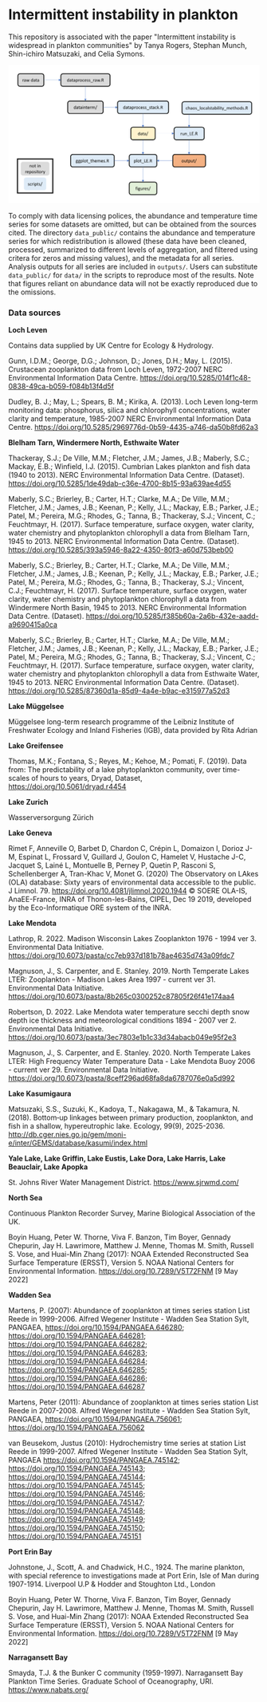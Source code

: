 # Intermittent instability in plankton

This repository is associated with the paper "Intermittent instability is widespread in plankton communities" by Tanya Rogers, Stephan Munch, Shin-ichiro Matsuzaki, and Celia Symons.

![](flowchart.png)

To comply with data licensing polices, the abundance and temperature time series for some datasets are omitted, but can be obtained from the sources cited. The directory `data_public/` contains the abundance and temperature series for which redistribution is allowed (these data have been cleaned, processed, summarized to different levels of aggregation, and filtered using critera for zeros and missing values), and the metadata for all series. Analysis outputs for all series are included in `outputs/`. Users can substitute `data_public/` for `data/` in the scripts to reproduce most of the results. Note that figures reliant on abundance data will not be exactly reproduced due to the omissions. 

<!-- Reuse of the source data in this repository should cite both the original source(s) and this study, and comply with the original license terms for each dataset. The code and derived datasets in this repository were developed by US government employees, and are considered public domain. --> 

### Data sources

**Loch Leven**

Contains data supplied by UK Centre for Ecology & Hydrology.

Gunn, I.D.M.; George, D.G.; Johnson, D.; Jones, D.H.; May, L. (2015). Crustacean zooplankton data from Loch Leven, 1972-2007 NERC Environmental Information Data Centre. https://doi.org/10.5285/014f1c48-0838-49ca-b059-f084b13f4d5f 

Dudley, B. J.; May, L.; Spears, B. M.; Kirika, A. (2013). Loch Leven long-term monitoring data: phosphorus, silica and chlorophyll concentrations, water clarity and temperature, 1985-2007 NERC Environmental Information Data Centre. https://doi.org/10.5285/2969776d-0b59-4435-a746-da50b8fd62a3 

**Blelham Tarn, Windermere North, Esthwaite Water**

Thackeray, S.J.; De Ville, M.M.; Fletcher, J.M.; James, J.B.; Maberly, S.C.; Mackay, E.B.; Winfield, I.J. (2015). Cumbrian Lakes plankton and fish data (1940 to 2013). NERC Environmental Information Data Centre. (Dataset). https://doi.org/10.5285/1de49dab-c36e-4700-8b15-93a639ae4d55 

Maberly, S.C.; Brierley, B.; Carter, H.T.; Clarke, M.A.; De Ville, M.M.; Fletcher, J.M.; James, J.B.; Keenan, P.; Kelly, J.L.; Mackay, E.B.; Parker, J.E.; Patel, M.; Pereira, M.G.; Rhodes, G.; Tanna, B.; Thackeray, S.J.; Vincent, C.; Feuchtmayr, H. (2017). Surface temperature, surface oxygen, water clarity, water chemistry and phytoplankton chlorophyll a data from Blelham Tarn, 1945 to 2013. NERC Environmental Information Data Centre. (Dataset). https://doi.org/10.5285/393a5946-8a22-4350-80f3-a60d753beb00  

Maberly, S.C.; Brierley, B.; Carter, H.T.; Clarke, M.A.; De Ville, M.M.; Fletcher, J.M.; James, J.B.; Keenan, P.; Kelly, J.L.; Mackay, E.B.; Parker, J.E.; Patel, M.; Pereira, M.G.; Rhodes, G.; Tanna, B.; Thackeray, S.J.; Vincent, C.J.; Feuchtmayr, H. (2017). Surface temperature, surface oxygen, water clarity, water chemistry and phytoplankton chlorophyll a data from Windermere North Basin, 1945 to 2013. NERC Environmental Information Data Centre. (Dataset). https://doi.org/10.5285/f385b60a-2a6b-432e-aadd-a9690415a0ca 

Maberly, S.C.; Brierley, B.; Carter, H.T.; Clarke, M.A.; De Ville, M.M.; Fletcher, J.M.; James, J.B.; Keenan, P.; Kelly, J.L.; Mackay, E.B.; Parker, J.E.; Patel, M.; Pereira, M.G.; Rhodes, G.; Tanna, B.; Thackeray, S.J.; Vincent, C.; Feuchtmayr, H. (2017). Surface temperature, surface oxygen, water clarity, water chemistry and phytoplankton chlorophyll a data from Esthwaite Water, 1945 to 2013. NERC Environmental Information Data Centre. (Dataset). https://doi.org/10.5285/87360d1a-85d9-4a4e-b9ac-e315977a52d3 

**Lake Müggelsee**

Müggelsee long-term research programme of the Leibniz Institute of Freshwater Ecology and Inland Fisheries (IGB), data provided by Rita Adrian

**Lake Greifensee**

Thomas, M.K.; Fontana, S.; Reyes, M.; Kehoe, M.; Pomati, F. (2019). Data from: The predictability of a lake phytoplankton community, over time-scales of hours to years, Dryad, Dataset, https://doi.org/10.5061/dryad.r4454 

**Lake Zurich**

Wasserversorgung Zürich

**Lake Geneva**

Rimet F, Anneville O, Barbet D, Chardon C, Crépin L, Domaizon I, Dorioz J-M, Espinat L, Frossard V, Guillard J, Goulon C, Hamelet V, Hustache J-C, Jacquet S, Lainé L, Montuelle B, Perney P, Quetin P, Rasconi S, Schellenberger A, Tran-Khac V, Monet G. (2020) The Observatory on LAkes (OLA) database: Sixty years of environmental data accessible to the public. J Limnol. 79. https://doi.org/10.4081/jlimnol.2020.1944 © SOERE OLA-IS, AnaEE-France, INRA of Thonon-les-Bains, CIPEL, Dec 19 2019, developed by the Eco-Informatique ORE system of the INRA.

**Lake Mendota**

Lathrop, R. 2022. Madison Wisconsin Lakes Zooplankton 1976 - 1994 ver 3. Environmental Data Initiative. https://doi.org/10.6073/pasta/cc7eb937d181b78ae4635d743a09fdc7 

Magnuson, J., S. Carpenter, and E. Stanley. 2019. North Temperate Lakes LTER: Zooplankton - Madison Lakes Area 1997 - current ver 31. Environmental Data Initiative. https://doi.org/10.6073/pasta/8b265c0300252c87805f26f41e174aa4 

Robertson, D. 2022. Lake Mendota water temperature secchi depth snow depth ice thickness and meteorological conditions 1894 - 2007 ver 2. Environmental Data Initiative. https://doi.org/10.6073/pasta/3ec7803e1b1c33d34abacb049e95f2e3 

Magnuson, J., S. Carpenter, and E. Stanley. 2020. North Temperate Lakes LTER: High Frequency Water Temperature Data - Lake Mendota Buoy 2006 - current ver 29. Environmental Data Initiative. https://doi.org/10.6073/pasta/8ceff296ad68fa8da6787076e0a5d992 

**Lake Kasumigaura**

Matsuzaki, S.S., Suzuki, K., Kadoya, T., Nakagawa, M., & Takamura, N. (2018). Bottom‐up linkages between primary production, zooplankton, and fish in a shallow, hypereutrophic lake. Ecology, 99(9), 2025-2036. http://db.cger.nies.go.jp/gem/moni-e/inter/GEMS/database/kasumi/index.html 

**Yale Lake, Lake Griffin, Lake Eustis, Lake Dora, Lake Harris, Lake Beauclair, Lake Apopka**

St. Johns River Water Management District. https://www.sjrwmd.com/ 

**North Sea**

Continuous Plankton Recorder Survey, Marine Biological Association of the UK.

Boyin Huang, Peter W. Thorne, Viva F. Banzon, Tim Boyer, Gennady Chepurin, Jay H. Lawrimore, Matthew J. Menne, Thomas M. Smith, Russell S. Vose, and Huai-Min Zhang (2017): NOAA Extended Reconstructed Sea Surface Temperature (ERSST), Version 5. NOAA National Centers for Environmental Information. https://doi.org/10.7289/V5T72FNM [9 May 2022]

**Wadden Sea**

Martens, P. (2007): Abundance of zooplankton at times series station List Reede in 1999-2006. Alfred Wegener Institute - Wadden Sea Station Sylt, PANGAEA, https://doi.org/10.1594/PANGAEA.646280; https://doi.org/10.1594/PANGAEA.646281; https://doi.org/10.1594/PANGAEA.646282; https://doi.org/10.1594/PANGAEA.646283; https://doi.org/10.1594/PANGAEA.646284; https://doi.org/10.1594/PANGAEA.646285; https://doi.org/10.1594/PANGAEA.646286; https://doi.org/10.1594/PANGAEA.646287

Martens, Peter (2011): Abundance of zooplankton at times series station List Reede in 2007-2008. Alfred Wegener Institute - Wadden Sea Station Sylt, PANGAEA, https://doi.org/10.1594/PANGAEA.756061; https://doi.org/10.1594/PANGAEA.756062

van Beusekom, Justus (2010): Hydrochemistry time series at station List Reede in 1999-2007. Alfred Wegener Institute - Wadden Sea Station Sylt, PANGAEA 
https://doi.org/10.1594/PANGAEA.745142; https://doi.org/10.1594/PANGAEA.745143; https://doi.org/10.1594/PANGAEA.745144; https://doi.org/10.1594/PANGAEA.745145; https://doi.org/10.1594/PANGAEA.745146; https://doi.org/10.1594/PANGAEA.745147; https://doi.org/10.1594/PANGAEA.745148; https://doi.org/10.1594/PANGAEA.745149; https://doi.org/10.1594/PANGAEA.745150; https://doi.org/10.1594/PANGAEA.745151

**Port Erin Bay**

Johnstone, J., Scott, A. and Chadwick, H.C., 1924. The marine plankton, with special reference to investigations made at Port Erin, Isle of Man during 1907-1914. Liverpool U.P & Hodder and Stoughton Ltd., London

Boyin Huang, Peter W. Thorne, Viva F. Banzon, Tim Boyer, Gennady Chepurin, Jay H. Lawrimore, Matthew J. Menne, Thomas M. Smith, Russell S. Vose, and Huai-Min Zhang (2017): NOAA Extended Reconstructed Sea Surface Temperature (ERSST), Version 5. NOAA National Centers for Environmental Information. https://doi.org/10.7289/V5T72FNM [9 May 2022]

**Narragansett Bay**

Smayda, T.J. & the Bunker C community (1959-1997). Narragansett Bay Plankton Time Series. Graduate School of Oceanography, URI. https://www.nabats.org/
